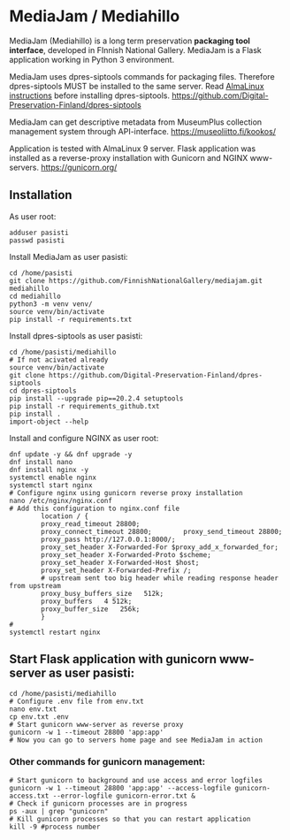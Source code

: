 # MediaJam / Mediahillo

MediaJam (Mediahillo) is a long term preservation **packaging tool interface**, developed in FInnish National Gallery.
MediaJam is a Flask application working in Python 3 environment.

MediaJam uses dpres-siptools commands for packaging files. Therefore dpres-siptools MUST be installed to the same server. Read [AlmaLinux instructions](README_AlmaLinux.md) before installing dpres-siptools.
https://github.com/Digital-Preservation-Finland/dpres-siptools

MediaJam can get descriptive metadata from MuseumPlus collection management system through API-interface.
https://museoliitto.fi/kookos/

Application is tested with AlmaLinux 9 server. Flask application was installed as a reverse-proxy installation with Gunicorn and NGINX www-servers.
https://gunicorn.org/

## Installation
As user root:
``````
adduser pasisti
passwd pasisti
``````
Install MediaJam as user pasisti:
``````
cd /home/pasisti
git clone https://github.com/FinnishNationalGallery/mediajam.git mediahillo
cd mediahillo
python3 -m venv venv/ 
source venv/bin/activate
pip install -r requirements.txt
``````
Install dpres-siptools as user pasisti:
``````
cd /home/pasisti/mediahillo
# If not acivated already
source venv/bin/activate
git clone https://github.com/Digital-Preservation-Finland/dpres-siptools
cd dpres-siptools
pip install --upgrade pip==20.2.4 setuptools
pip install -r requirements_github.txt
pip install .
import-object --help
``````
Install and configure NGINX as user root:
``````
dnf update -y && dnf upgrade -y
dnf install nano
dnf install nginx -y
systemctl enable nginx
systemctl start nginx
# Configure nginx using gunicorn reverse proxy installation
nano /etc/nginx/nginx.conf
# Add this configuration to nginx.conf file
        location / {
        proxy_read_timeout 28800;
        proxy_connect_timeout 28800;        proxy_send_timeout 28800;
        proxy_pass http://127.0.0.1:8000/;
        proxy_set_header X-Forwarded-For $proxy_add_x_forwarded_for;
        proxy_set_header X-Forwarded-Proto $scheme;
        proxy_set_header X-Forwarded-Host $host;
        proxy_set_header X-Forwarded-Prefix /;
        # upstream sent too big header while reading response header from upstream
        proxy_busy_buffers_size   512k;
        proxy_buffers   4 512k;
        proxy_buffer_size   256k;
        }
# 
systemctl restart nginx
``````
## Start Flask application with gunicorn www-server as user pasisti:
``````
cd /home/pasisti/mediahillo
# Configure .env file from env.txt 
nano env.txt
cp env.txt .env
# Start gunicorn www-server as reverse proxy
gunicorn -w 1 --timeout 28800 'app:app'
# Now you can go to servers home page and see MediaJam in action
``````
### Other commands for gunicorn management:
``````
# Start gunicorn to background and use access and error logfiles
gunicorn -w 1 --timeout 28800 'app:app' --access-logfile gunicorn-access.txt --error-logfile gunicorn-error.txt &
# Check if gunicorn processes are in progress
ps -aux | grep "gunicorn"
# Kill gunicorn processes so that you can restart application
kill -9 #process number
``````